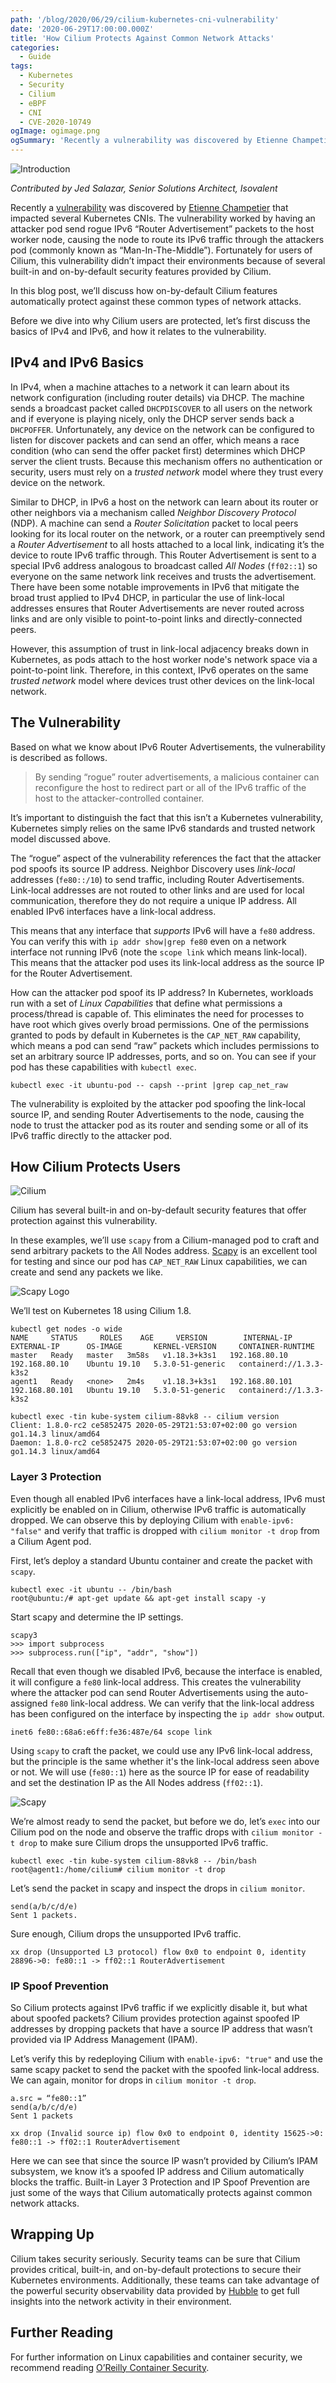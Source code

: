 ```yaml
---
path: '/blog/2020/06/29/cilium-kubernetes-cni-vulnerability'
date: '2020-06-29T17:00:00.000Z'
title: 'How Cilium Protects Against Common Network Attacks'
categories:
  - Guide
tags:
  - Kubernetes
  - Security
  - Cilium
  - eBPF
  - CNI
  - CVE-2020-10749
ogImage: ogimage.png
ogSummary: 'Recently a vulnerability was discovered by Etienne Champetier that impacted several Kubernetes CNIs. The vulnerability worked by having an attacker pod send rogue IPv6 “Router Advertisement” packets to the host worker node, causing the node to route its IPv6 traffic through the attackers pod (commonly known as “Man-In-The-Middle”). Fortunately for users of Cilium, this vulnerability didn’t impact their environments because of several built-in and on-by-default security features provided by Cilium.In this blog post, we’ll discuss how on-by-default Cilium features automatically protect against these common types of network attacks.'
---
```


![Introduction](ogimage.png)

_Contributed by Jed Salazar, Senior Solutions Architect, Isovalent_

Recently a [vulnerability](https://nvd.nist.gov/vuln/detail/CVE-2020-10749) was discovered by [Etienne Champetier](https://github.com/champtar) that impacted several Kubernetes CNIs. The vulnerability worked by having an attacker pod send rogue IPv6 “Router Advertisement” packets to the host worker node, causing the node to route its IPv6 traffic through the attackers pod (commonly known as “Man-In-The-Middle”). Fortunately for users of Cilium, this vulnerability didn’t impact their environments because of several built-in and on-by-default security features provided by Cilium.

In this blog post, we’ll discuss how on-by-default Cilium features automatically protect against these common types of network attacks.

Before we dive into why Cilium users are protected, let’s first discuss the basics of IPv4 and IPv6, and how it relates to the vulnerability.

## IPv4 and IPv6 Basics

In IPv4, when a machine attaches to a network it can learn about its network configuration (including router details) via DHCP. The machine sends a broadcast packet called `DHCPDISCOVER` to all users on the network and if everyone is playing nicely, only the DHCP server sends back a `DHCPOFFER`. Unfortunately, any device on the network can be configured to listen for discover packets and can send an offer, which means a race condition (who can send the offer packet first) determines which DHCP server the client trusts. Because this mechanism offers no authentication or security, users must rely on a _trusted network_ model where they trust every device on the network.

Similar to DHCP, in IPv6 a host on the network can learn about its router or other neighbors via a mechanism called _Neighbor Discovery Protocol_ (NDP). A machine can send a _Router Solicitation_ packet to local peers looking for its local router on the network, or a router can preemptively send a _Router Advertisement_ to all hosts attached to a local link, indicating it’s the device to route IPv6 traffic through. This Router Advertisement is sent to a special IPv6 address analogous to broadcast called _All Nodes_ (`ff02::1`) so everyone on the same network link receives and trusts the advertisement. There have been some notable improvements in IPv6 that mitigate the broad trust applied to IPv4 DHCP, in particular the use of link-local addresses ensures that Router Advertisements are never routed across links and are only visible to point-to-point links and directly-connected peers.

However, this assumption of trust in link-local adjacency breaks down in Kubernetes, as pods attach to the host worker node's network space via a point-to-point link. Therefore, in this context, IPv6 operates on the same _trusted network_ model where devices trust other devices on the link-local network.

## The Vulnerability

Based on what we know about IPv6 Router Advertisements, the vulnerability is described as follows.

> By sending “rogue” router advertisements, a malicious container can reconfigure the host to redirect part or all of the IPv6 traffic of the host to the attacker-controlled container.

It’s important to distinguish the fact that this isn’t a Kubernetes vulnerability, Kubernetes simply relies on the same IPv6 standards and trusted network model discussed above.

The “rogue” aspect of the vulnerability references the fact that the attacker pod spoofs its source IP address. Neighbor Discovery uses _link-local_ addresses (`fe80::/10`) to send traffic, including Router Advertisements. Link-local addresses are not routed to other links and are used for local communication, therefore they do not require a unique IP address. All enabled IPv6 interfaces have a link-local address.

This means that any interface that _supports_ IPv6 will have a `fe80` address. You can verify this with `ip addr show|grep fe80` even on a network interface not running IPv6 (note the `scope link` which means link-local). This means that the attacker pod uses its link-local address as the source IP for the Router Advertisement.

How can the attacker pod spoof its IP address? In Kubernetes, workloads run with a set of _Linux Capabilities_ that define what permissions a process/thread is capable of. This eliminates the need for processes to have root which gives overly broad permissions. One of the permissions granted to pods by default in Kubernetes is the `CAP_NET_RAW` capability, which means a pod can send “raw” packets which includes permissions to set an arbitrary source IP addresses, ports, and so on. You can see if your pod has these capabilities with `kubectl exec`.

```
kubectl exec -it ubuntu-pod -- capsh --print |grep cap_net_raw
```

The vulnerability is exploited by the attacker pod spoofing the link-local source IP, and sending Router Advertisements to the node, causing the node to trust the attacker pod as its router and sending some or all of its IPv6 traffic directly to the attacker pod.

## How Cilium Protects Users

![Cilium](gopher_ra_full.png)

Cilium has several built-in and on-by-default security features that offer protection against this vulnerability.

In these examples, we’ll use `scapy` from a Cilium-managed pod to craft and send arbitrary packets to the All Nodes address. [Scapy](https://scapy.net/) is an excellent tool for testing and since our pod has `CAP_NET_RAW` Linux capabilities, we can create and send any packets we like.

![Scapy Logo](scapylogo.png)

We’ll test on Kubernetes 18 using Cilium 1.8.

```
kubectl get nodes -o wide
NAME     STATUS     ROLES    AGE     VERSION        INTERNAL-IP      EXTERNAL-IP      OS-IMAGE       KERNEL-VERSION     CONTAINER-RUNTIME
master   Ready   master   3m58s   v1.18.3+k3s1   192.168.80.10    192.168.80.10    Ubuntu 19.10   5.3.0-51-generic   containerd://1.3.3-k3s2
agent1   Ready   <none>   2m4s    v1.18.3+k3s1   192.168.80.101   192.168.80.101   Ubuntu 19.10   5.3.0-51-generic   containerd://1.3.3-k3s2

kubectl exec -tin kube-system cilium-88vk8 -- cilium version
Client: 1.8.0-rc2 ce5852475 2020-05-29T21:53:07+02:00 go version go1.14.3 linux/amd64
Daemon: 1.8.0-rc2 ce5852475 2020-05-29T21:53:07+02:00 go version go1.14.3 linux/amd64
```

### Layer 3 Protection

Even though all enabled IPv6 interfaces have a link-local address, IPv6 must explicitly be enabled on in Cilium, otherwise IPv6 traffic is automatically dropped. We can observe this by deploying Cilium with `enable-ipv6: "false"` and verify that traffic is dropped with `cilium monitor -t drop` from a Cilium Agent pod.

First, let’s deploy a standard Ubuntu container and create the packet with `scapy`.

```
kubectl exec -it ubuntu -- /bin/bash
root@ubuntu:/# apt-get update && apt-get install scapy -y
```

Start scapy and determine the IP settings.

```
scapy3
>>> import subprocess
>>> subprocess.run(["ip", "addr", "show"])
```

Recall that even though we disabled IPv6, because the interface is enabled, it will configure a `fe80` link-local address. This creates the vulnerability where the attacker pod can send Router Advertisements using the auto-assigned `fe80` link-local address. We can verify that the link-local address has been configured on the interface by inspecting the `ip addr show` output.

```
inet6 fe80::68a6:e6ff:fe36:487e/64 scope link
```

Using `scapy` to craft the packet, we could use any IPv6 link-local address, but the principle is the same whether it's the link-local address seen above or not. We will use (`fe80::1`) here as the source IP for ease of readability and set the destination IP as the All Nodes address (`ff02::1`).

![Scapy](scapy.png)

We’re almost ready to send the packet, but before we do, let’s `exec` into our Cilium pod on the node and observe the traffic drops with `cilium monitor -t drop` to make sure Cilium drops the unsupported IPv6 traffic.

```
kubectl exec -tin kube-system cilium-88vk8 -- /bin/bash
root@agent1:/home/cilium# cilium monitor -t drop
```

Let’s send the packet in scapy and inspect the drops in `cilium monitor`.

```
send(a/b/c/d/e)
Sent 1 packets.
```

Sure enough, Cilium drops the unsupported IPv6 traffic.

```
xx drop (Unsupported L3 protocol) flow 0x0 to endpoint 0, identity 28896->0: fe80::1 -> ff02::1 RouterAdvertisement
```

### IP Spoof Prevention

So Cilium protects against IPv6 traffic if we explicitly disable it, but what about spoofed packets? Cilium provides protection against spoofed IP addresses by dropping packets that have a source IP address that wasn’t provided via IP Address Management (IPAM).

Let’s verify this by redeploying Cilium with `enable-ipv6: "true"` and use the same scapy packet to send the packet with the spoofed link-local address. We can again, monitor for drops in `cilium monitor -t drop`.

```
a.src = “fe80::1”
send(a/b/c/d/e)
Sent 1 packets
```

```
xx drop (Invalid source ip) flow 0x0 to endpoint 0, identity 15625->0: fe80::1 -> ff02::1 RouterAdvertisement
```

Here we can see that since the source IP wasn’t provided by Cilium’s IPAM subsystem, we know it’s a spoofed IP address and Cilium automatically blocks the traffic. Built-in Layer 3 Protection and IP Spoof Prevention are just some of the ways that Cilium automatically protects against common network attacks.

## Wrapping Up

Cilium takes security seriously. Security teams can be sure that Cilium provides critical, built-in, and on-by-default protections to secure their Kubernetes environments. Additionally, these teams can take advantage of the powerful security observability data provided by [Hubble](https://cilium.io/blog/2019/11/19/announcing-hubble/) to get full insights into the network activity in their environment.

## Further Reading

For further information on Linux capabilities and container security, we recommend reading [O’Reilly Container Security](https://www.oreilly.com/library/view/container-security/9781492056690/).
